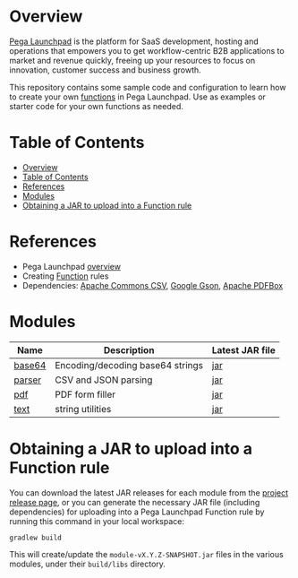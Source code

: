 # Overview

[Pega Launchpad](https://launchpad.io/) is the platform for SaaS development, hosting and operations that empowers you to get workflow-centric B2B applications to market and revenue quickly, freeing up your resources to focus on innovation, customer success and business growth.

This repository contains some sample code and configuration to learn how to create your own [functions](https://docs.pega.com/bundle/launchpad/page/platform/launchpad/creating-custom-functions.html) in Pega Launchpad. Use as examples or starter code for your own functions as needed.

# Table of Contents

<!-- TOC -->
* [Overview](#overview)
* [Table of Contents](#table-of-contents)
* [References](#references)
* [Modules](#modules)
* [Obtaining a JAR to upload into a Function rule](#obtaining-a-jar-to-upload-into-a-function-rule)
<!-- TOC -->

# References

- Pega Launchpad [overview](https://launchpad.io)
- Creating [Function](https://docs.pega.com/bundle/launchpad/page/platform/launchpad/creating-custom-functions.html) rules
- Dependencies: [Apache Commons CSV](https://commons.apache.org/proper/commons-csv/), [Google Gson](https://github.com/google/gson), [Apache PDFBox](https://pdfbox.apache.org/)

# Modules

| Name | Description | Latest JAR file |
| ----------- | -- | ----------------|
| [base64](base64/README.md) | Encoding/decoding base64 strings | [jar](https://github.com/miratim/PegaLPSTTools/releases/download/v0.1.6/base64-0.1.6-SNAPSHOT.jar) |
| [parser](parser/README.md) | CSV and JSON parsing | [jar](https://github.com/miratim/PegaLPSTTools/releases/download/v0.1.6/parser-0.1.6-SNAPSHOT.jar) | 
| [pdf](pdf/README.md) | PDF form filler | [jar](https://github.com/miratim/PegaLPSTTools/releases/download/v0.1.6/pdf-0.1.6-SNAPSHOT.jar) | 
| [text](text/README.md) | string utilities | [jar](https://github.com/miratim/PegaLPSTTools/releases/download/v0.1.6/text-0.1.6-SNAPSHOT.jar) | 

# Obtaining a JAR to upload into a Function rule

You can download the latest JAR releases for each module from the [project release page](https://github.com/miratim/PegaLPSTTools/releases), or you can generate the necessary JAR file (including dependencies) for uploading into a Pega Launchpad Function rule by running this command in your local workspace:

```gradlew build```

This will create/update the ```module-vX.Y.Z-SNAPSHOT.jar``` files in the various modules, under their ```build/libs``` directory.

